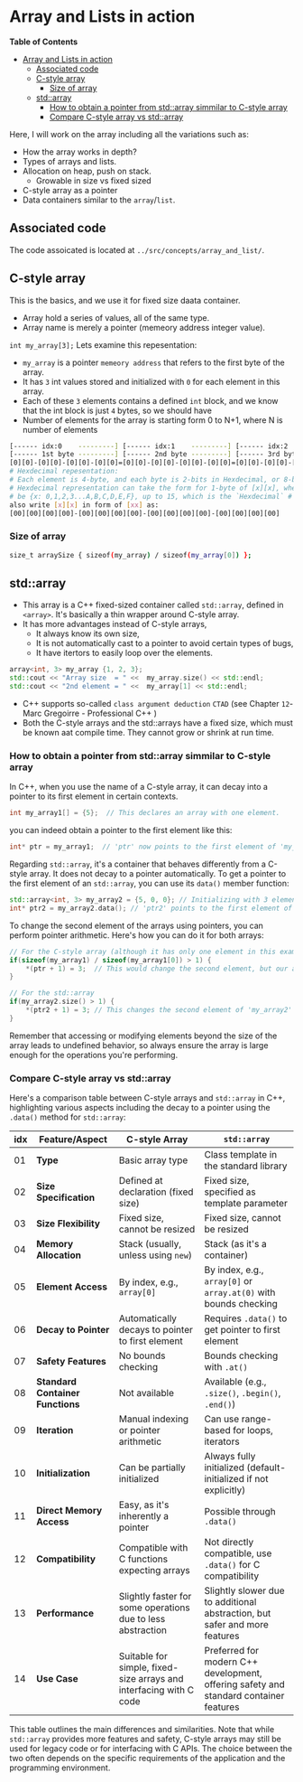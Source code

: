 # Array and Lists in action

<!-- markdown-toc start - Don't edit this section. Run M-x markdown-toc-refresh-toc -->
**Table of Contents**

- [Array and Lists in action](#array-and-lists-in-action)
    - [Associated code](#associated-code)
    - [C-style array](#c-style-array)
        - [Size of array](#size-of-array)
    - [std::array](#stdarray)
        - [How to obtain a pointer from std::array simmilar to C-style array](#how-to-obtain-a-pointer-from-stdarray-simmilar-to-c-style-array)
        - [Compare C-style array vs std::array](#compare-c-style-array-vs-stdarray)

<!-- markdown-toc end -->

Here, I will work on the array including all the variations such as:

- How the array works in depth?
- Types of arrays and lists.
- Allocation on heap, push on stack.
  - Growable in size vs fixed sized
- C-style array as a pointer
- Data containers similar to the `array`/`list`.

## Associated code

The code assoicated is located at `../src/concepts/array_and_list/`.

## C-style array

This is the basics, and we use it for fixed size daata container.

- Array hold a series of values, all of the same type.
- Array name is merely a pointer (memeory address integer value).

`int my_array[3];` Lets examine this repesentation:

- `my_array` is a pointer `memeory address` that refers to the first byte of the array.
- It has `3` int values stored and initialized with `0` for each element in this array.
- Each of these `3` elements contains a defined `int` block, and we know that the int block is just `4` bytes, so we should have
- Number of elements for the array is starting form 0 to N+1, where N is number of elements

```sh
[------ idx:0    ---------] [------ idx:1    ---------] [------ idx:2    ---------] [------ idx:3    ---------]   <--- Array Index
[------ 1st byte ---------] [------ 2nd byte ---------] [------ 3rd byte ---------] [------ 4th byte ---------]   <--- Byte repesentation
[0][0]-[0][0]-[0][0]-[0][0]=[0][0]-[0][0]-[0][0]-[0][0]=[0][0]-[0][0]-[0][0]-[0][0]=[0][0]-[0][0]-[0][0]-[0][0]   <--- Hexdecimal repesentation (memeory profile)
# Hexdecimal repesentation:
# Each element is 4-byte, and each byte is 2-bits in Hexdecimal, or 8-bits in binary
# Hexdecimal representation can take the form for 1-byte of [x][x], where x can
# be {x: 0,1,2,3...A,B,C,D,E,F}, up to 15, which is the `Hexdecimal` # You can
also write [x][x] in form of [xx] as:
[00][00][00][00]-[00][00][00][00]-[00][00][00][00]-[00][00][00][00]
```

### Size of array

```sh
size_t arraySize { sizeof(my_array) / sizeof(my_array[0]) };
```

## std::array

- This array is a C++ fixed-sized container called `std::array`, defined in
  `<array>`. It's basically a thin wrapper around C-style array.
- It has more advantages instead of C-style arrays,
  - It always know its own size,
  - It is not automatically cast to a pointer to avoid certain types of bugs,
  - It have itertors to easily loop over the elements.

```cpp
array<int, 3> my_array {1, 2, 3};
std::cout << "Array size  = " <<  my_array.size() << std::endl;
std::cout << "2nd element = " <<  my_array[1] << std::endl;
```

- C++ supports so-called `class argument deduction` `CTAD` (see Chapter `12`-
  Marc Gregoirre - Professional C++ )
- Both the C-style arrays and the std::arrays have a fixed size, which must be
  known aat compile time. They cannot grow or shrink at run time.

### How to obtain a pointer from std::array simmilar to C-style array

In C++, when you use the name of a C-style array, it can decay into a pointer to its first element in certain contexts.

```cpp
int my_array1[] = {5};  // This declares an array with one element.
```

you can indeed obtain a pointer to the first element like this:

```cpp
int* ptr = my_array1;  // 'ptr' now points to the first element of 'my_array1'.
```

Regarding `std::array`, it's a container that behaves differently from a
C-style array. It does not decay to a pointer automatically. To get a pointer
to the first element of an `std::array`, you can use its `data()` member
function:

```cpp
std::array<int, 3> my_array2 = {5, 0, 0}; // Initializing with 3 elements
int* ptr2 = my_array2.data(); // 'ptr2' points to the first element of 'my_array2'.
```

To change the second element of the arrays using pointers, you can perform
pointer arithmetic. Here's how you can do it for both arrays:

```cpp
// For the C-style array (although it has only one element in this example)
if(sizeof(my_array1) / sizeof(my_array1[0]) > 1) {
    *(ptr + 1) = 3;  // This would change the second element, but our array has only one element.
}

// For the std::array
if(my_array2.size() > 1) {
    *(ptr2 + 1) = 3; // This changes the second element of 'my_array2' to 3.
}
```

Remember that accessing or modifying elements beyond the size of the array
leads to undefined behavior, so always ensure the array is large enough for the
operations you're performing.

### Compare C-style array vs std::array

Here's a comparison table between C-style arrays and `std::array` in C++,
highlighting various aspects including the decay to a pointer using the
`.data()` method for `std::array`:

| idx | Feature/Aspect                   | C-style Array                                                      | `std::array`                                                                          |
| --  | -------------------------------- | ------------------------------------------------------------------ | ------------------------------------------------------------------------------------- |
| 01  | **Type**                         | Basic array type                                                   | Class template in the standard library                                                |
| 02  | **Size Specification**           | Defined at declaration (fixed size)                                | Fixed size, specified as template parameter                                           |
| 03  | **Size Flexibility**             | Fixed size, cannot be resized                                      | Fixed size, cannot be resized                                                         |
| 04  | **Memory Allocation**            | Stack (usually, unless using `new`)                                | Stack (as it's a container)                                                           |
| 05  | **Element Access**               | By index, e.g., `array[0]`                                         | By index, e.g., `array[0]` or `array.at(0)` with bounds checking                      |
| 06  | **Decay to Pointer**             | Automatically decays to pointer to first element                   | Requires `.data()` to get pointer to first element                                    |
| 07  | **Safety Features**              | No bounds checking                                                 | Bounds checking with `.at()`                                                          |
| 08  | **Standard Container Functions** | Not available                                                      | Available (e.g., `.size()`, `.begin()`, `.end()`)                                     |
| 09  | **Iteration**                    | Manual indexing or pointer arithmetic                              | Can use range-based for loops, iterators                                              |
| 10  | **Initialization**               | Can be partially initialized                                       | Always fully initialized (default-initialized if not explicitly)                      |
| 11  | **Direct Memory Access**         | Easy, as it's inherently a pointer                                 | Possible through `.data()`                                                            |
| 12  | **Compatibility**                | Compatible with C functions expecting arrays                       | Not directly compatible, use `.data()` for C compatibility                            |
| 13  | **Performance**                  | Slightly faster for some operations due to less abstraction        | Slightly slower due to additional abstraction, but safer and more features            |
| 14  | **Use Case**                     | Suitable for simple, fixed-size arrays and interfacing with C code | Preferred for modern C++ development, offering safety and standard container features |

This table outlines the main differences and similarities. Note that while
`std::array` provides more features and safety, C-style arrays may still be
used for legacy code or for interfacing with C APIs. The choice between the two
often depends on the specific requirements of the application and the
programming environment.
